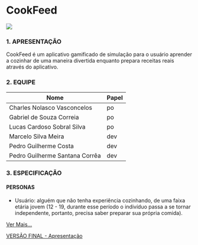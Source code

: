 # CookFeed

<img src="https://avatars.githubusercontent.com/u/80603225?v=4">

### 1. APRESENTAÇÃO
CookFeed é um aplicativo gamificado de simulação para o usuário aprender a cozinhar de uma maneira divertida enquanto prepara receitas reais através do aplicativo.


### 2. EQUIPE 
|Nome|Papel|
|--|--|
|Charles Nolasco Vasconcelos|po|
|Gabriel de Souza Correia|po|  
|Lucas Cardoso Sobral Silva|po|
|Marcelo Silva Meira|dev|  
|Pedro Guilherme Costa|dev|
|Pedro Guilherme Santana Corrêa|dev|


### 3. ESPECIFICAÇÃO 
####  PERSONAS 
- Usuário: alguém que não tenha experiência cozinhando, de uma faixa etária jovem (12 - 19, durante esse período o indivíduo passa a se tornar independente, portanto, precisa saber preparar sua própria comida).

<a href="https://github.com/VaiTerJoguin/TCC">Ver Mais...</a>


<a href="https://github.com/VaiTerJoguin/apresentacao"> VERSÃO FINAL - Apresentação </a>



